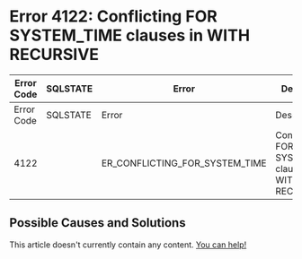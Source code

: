 
# Error 4122: Conflicting FOR SYSTEM_TIME clauses in WITH RECURSIVE


| Error Code | SQLSTATE | Error | Description |
| --- | --- | --- | --- |
| Error Code | SQLSTATE | Error | Description |
| 4122 |  | ER_CONFLICTING_FOR_SYSTEM_TIME | Conflicting FOR SYSTEM_TIME clauses in WITH RECURSIVE |




## Possible Causes and Solutions


This article doesn't currently contain any content. [You can help!](/kb/en/writing-and-editing-knowledge-base-articles/)

